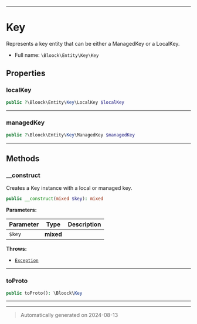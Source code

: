 ***

# Key

Represents a key entity that can be either a ManagedKey or a LocalKey.



* Full name: `\Bloock\Entity\Key\Key`



## Properties


### localKey



```php
public ?\Bloock\Entity\Key\LocalKey $localKey
```






***

### managedKey



```php
public ?\Bloock\Entity\Key\ManagedKey $managedKey
```






***

## Methods


### __construct

Creates a Key instance with a local or managed key.

```php
public __construct(mixed $key): mixed
```








**Parameters:**

| Parameter | Type | Description |
|-----------|------|-------------|
| `$key` | **mixed** |  |




**Throws:**

- [`Exception`](../../../Exception.md)



***

### toProto



```php
public toProto(): \Bloock\Key
```












***


***
> Automatically generated on 2024-08-13
